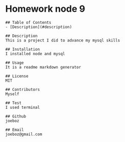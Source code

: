 # Homework node 9
    
    ## Table of Contents
    - [Description](#description)
    
    ## Description
    This is a project I did to advance my mysql skills
    
    ## Installation
    I installed node and mysql
    
    ## Usage
    It is a readme markdown generator 
    
    ## License
    MIT
    
    ## Contributors
    Myself
    
    ## Test
    I used terminal
    
    ## Github
    joeboz
    
    ## Email
    joeboz@gmail.com
    
    
    